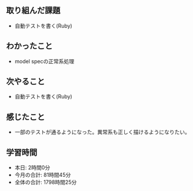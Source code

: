 ## 取り組んだ課題
- 自動テストを書く(Ruby)
## わかったこと
- model specの正常系処理
## 次やること
- 自動テストを書く(Ruby)
## 感じたこと
- 一部のテストが通るようになった。異常系も正しく描けるようになりたい。
## 学習時間
- 本日: 2時間0分
- 今月の合計: 81時間45分
- 全体の合計: 1798時間25分
